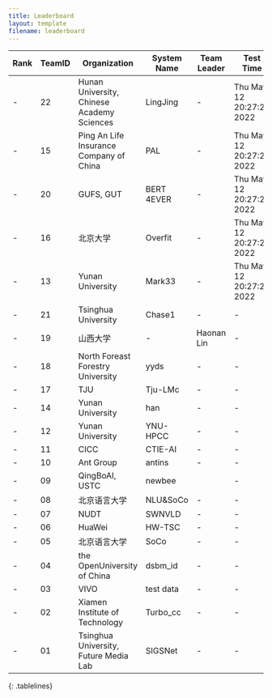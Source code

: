 ```yaml
---
title: Leaderboard
layout: template
filename: leaderboard
--- 
```


<style>
.tablelines table, .tablelines td, .tablelines th {
        border: 1px solid black;
        }
</style>
|Rank|TeamID|Organization|System Name |Team Leader|Test Time|Score|
| --- | --- | --- | --- | --- | --- | --- |
|  \- |  22 | Hunan University, Chinese Academy Sciences| LingJing| \- | Thu May 12 20:27:22 2022| 0.5652| 
|  \- |  15 | Ping An Life Insurance Company of China| PAL| \- | Thu May 12 20:27:22 2022| 0.5638| 
|  \- |  20 | GUFS, GUT| BERT 4EVER| \- | Thu May 12 20:27:22 2022| 0.5632| 
|  \- |  16 | 北京大学| Overfit| \- | Thu May 12 20:27:22 2022| 0.5561| 
|  \- |  13 | Yunan University| Mark33| \- | Thu May 12 20:27:22 2022| 0.5446| 
|  \- |  21 | Tsinghua University| Chase1| \- | \- | \- | 
|  \- |  19 | 山西大学 | \-|  Haonan Lin| \- | \- | 
|  \- |  18 | North Foreast Forestry University| yyds| \- | \- | \- | 
|  \- |  17 | TJU| Tju-LMc| \- | \- | \- | 
|  \- |  14 | Yunan University| han| \- | \- | \- | 
|  \- |  12 | Yunan University| YNU-HPCC| \- | \- | \- | 
|  \- |  11 | CICC | CTIE-AI| \- | \- | \- | 
|  \- |  10 | Ant Group | antins| \- | \- | \- | 
|  \- |  09 | QingBoAI, USTC | newbee|  | \- | \- | 
|  \- |  08 | 北京语言大学 | NLU&SoCo | \-| \- | \- | 
|  \- |  07 | NUDT| SWNVLD| \- | \- | \- | 
|  \- |  06 | HuaWei| HW-TSC| \- | \- | \- | 
|  \- |  05 | 北京语言大学 | SoCo | \-| \- | \- | 
|  \- |  04 | the OpenUniversity of China| dsbm_id| \- | \- | \- | 
|  \- |  03 | VIVO| test data| \- | \- | \- | 
|  \- |  02 | Xiamen Institute of Technology | Turbo_cc| \- | \- | \- | 
|  \- |  01 | Tsinghua University, Future Media Lab| SIGSNet| \- | \- | \- | 

{: .tablelines} 




